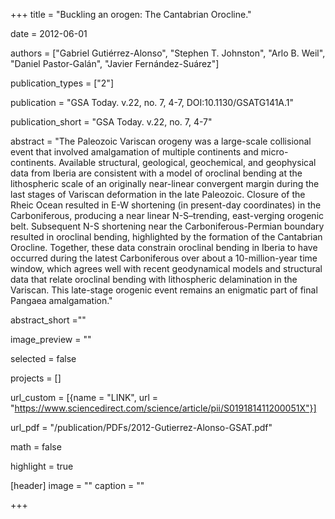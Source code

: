 +++ 
title = "Buckling an orogen: The Cantabrian Orocline."

date = 2012-06-01

authors = ["Gabriel Gutiérrez-Alonso", "Stephen T. Johnston", "Arlo B. Weil", "Daniel Pastor-Galán", "Javier Fernández-Suárez"]

publication_types = ["2"]

publication = "GSA Today. v.22, no. 7, 4-7, DOI:10.1130/GSATG141A.1"

publication_short = "GSA Today. v.22, no. 7, 4-7"

abstract = "The Paleozoic Variscan orogeny was a large-scale collisional event that involved amalgamation of multiple continents and micro-continents. Available structural, geological, geochemical, and geophysical data from Iberia are consistent with a model of oroclinal bending at the lithospheric scale of an originally near-linear convergent margin during the last stages of Variscan deformation in the late Paleozoic. Closure of the Rheic Ocean resulted in E-W shortening (in present-day coordinates) in the Carboniferous, producing a near linear N-S–trending, east-verging orogenic belt. Subsequent N-S shortening near the Carboniferous-Permian boundary resulted in oroclinal bending, highlighted by the formation of the Cantabrian Orocline. Together, these data constrain oroclinal bending in Iberia to have occurred during the latest Carboniferous over about a 10-million-year time window, which agrees well with recent geodynamical models and structural data that relate oroclinal bending with lithospheric delamination in the Variscan. This late-stage orogenic event remains an enigmatic part of final Pangaea amalgamation."

abstract_short =""

image_preview = ""

selected = false

projects = []

url_custom = [{name = "LINK", url = "https://www.sciencedirect.com/science/article/pii/S019181411200051X"}]

url_pdf = "/publication/PDFs/2012-Gutierrez-Alonso-GSAT.pdf"

math = false

highlight = true

[header]
image = ""
caption = ""

+++
